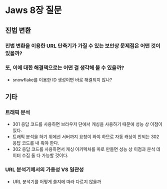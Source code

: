 # Jaws 8장 질문
## 진법 변환
### 진법 변환을 이용한 URL 단축기가 가질 수 있는 보안상 문제점은 어떤 것이 있을까?
### 또, 이에 대한 해결책으로는 어떤 걸 생각해 볼 수 있을까?
- snowflake를 이용한 ID 생성이면 바로 해결되지 않나?
## 기타
### 트래픽 분석
- 301 응답 코드를 사용하면 브라우저 단에서 캐싱을 사용하기 때문에 성능 상 이점이 있다.
- 트래픽 분석을 하기 위에선 서버까지 요청이 와야 하므로 자동 캐싱이 안되는 302 응답 코드를 내 줘야 한다.
- 302 응답 코드를 사용하면서 캐싱 아키텍처를 따로 만들면 성능 상 이점과 분석 데이터 수집 둘 다 가능할 것이다.
### URL 분석기에서의 가용성 VS 일관성
- URL 분석기를 어떻게 쓸지에 따라 다르지 않을까